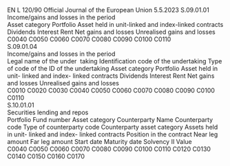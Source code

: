 EN  L 120/90 Official Journal of the European Union 5.5.2023
 S.09.01.01  
Income/gains and losses in the period  
Asset category  Portfolio  Asset held in unit-linked and 
index-linked contracts  Dividends  Interest  Rent  Net gains and losses  Unrealised gains and 
losses  
C0040  C0050  C0060  C0070  C0080  C0090  C0100  C0110  
S.09.01.04  
Income/gains and losses in the period  
Legal name of 
the under ­
taking  Identification 
code of the 
undertaking  Type of code of 
the ID of the 
undertaking  Asset category  Portfolio  Asset held in unit- 
linked and index- 
linked contracts  Dividends  Interest  Rent  Net gains and 
losses  Unrealised 
gains and losses  
C0010  C0020  C0030  C0040  C0050  C0060  C0070  C0080  C0090  C0100  C0110  
S.10.01.01  
Securities lending and repos  
Portfolio  Fund 
number  Asset 
category  Counterparty 
Name  Counterparty 
code  Type of 
counterparty 
code  Counterparty 
asset category  Assets held in unit- 
linked and index- 
linked contracts  Position 
in the 
contract  Near leg 
amount  Far leg 
amount  Start 
date  Maturity 
date  Solvency II 
Value  
C0040  C0050  C0060  C0070  C0080  C0090  C0100  C0110  C0120  C0130  C0140  C0150  C0160  C0170